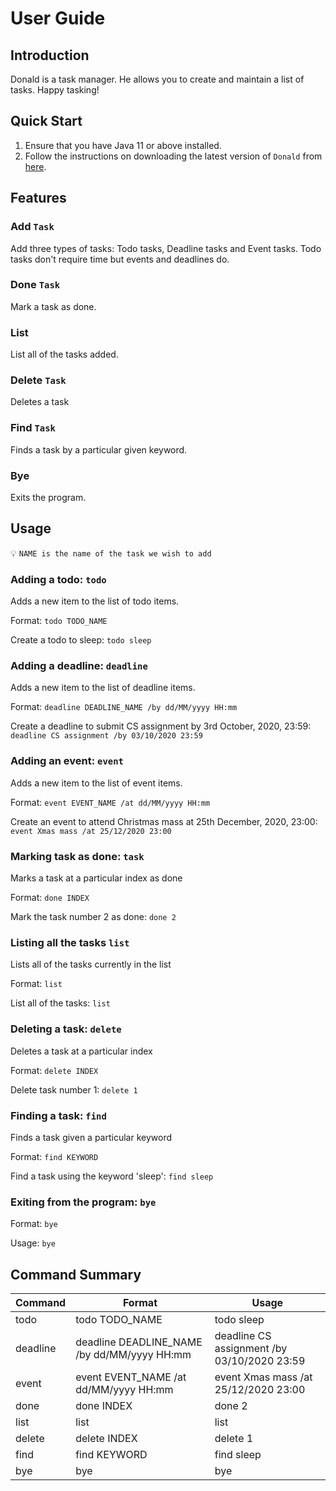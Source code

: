 # User Guide

## Introduction

Donald is a task manager. He allows you to create and maintain a list of tasks. Happy tasking!

## Quick Start

1. Ensure that you have Java 11 or above installed.
1. Follow the instructions on downloading the latest version of `Donald` from [here](http://link.to/duke).

## Features 

### Add `Task`
Add three types of tasks: Todo tasks, Deadline tasks and Event tasks. Todo tasks don't require time but events and deadlines do.

### Done `Task`
Mark a task as done.

### List 
List all of the tasks added.

### Delete `Task`
Deletes a task 

### Find `Task`
Finds a task by a particular given keyword.

### Bye
Exits the program.

## Usage 

:bulb: `NAME is the name of the task we wish to add`

### Adding a todo: `todo`
Adds a new item to the list of todo items.

Format: `todo TODO_NAME`

Create a todo to sleep: `todo sleep`

### Adding a deadline: `deadline`
Adds a new item to the list of deadline items.

Format: `deadline DEADLINE_NAME /by dd/MM/yyyy HH:mm`

Create a deadline to submit CS assignment by 3rd October, 2020, 23:59: `deadline CS assignment /by 03/10/2020 23:59`

### Adding an event: `event`
Adds a new item to the list of event items.

Format: `event EVENT_NAME /at dd/MM/yyyy HH:mm`

Create an event to attend Christmas mass at 25th December, 2020, 23:00: `event Xmas mass /at 25/12/2020 23:00`

### Marking task as done: `task`
Marks a task at a particular index as done

Format: `done INDEX`

Mark the task number 2 as done: `done 2`

### Listing all the tasks `list`
Lists all of the tasks currently in the list

Format: `list`

List all of the tasks: `list`

### Deleting a task: `delete`
Deletes a task at a particular index

Format: `delete INDEX`

Delete task number 1: `delete 1`

### Finding a task: `find`
Finds a task given a particular keyword

Format: `find KEYWORD`

Find a task using the keyword 'sleep': `find sleep`

### Exiting from the program: `bye`

Format: `bye`

Usage: `bye`


## Command Summary

Command | Format | Usage
--------|--------|------
todo | todo TODO_NAME | todo sleep
deadline | deadline DEADLINE_NAME /by dd/MM/yyyy HH:mm | deadline CS assignment /by 03/10/2020 23:59
event | event EVENT_NAME /at dd/MM/yyyy HH:mm | event Xmas mass /at 25/12/2020 23:00
done | done INDEX | done 2
list | list | list
delete | delete INDEX | delete 1
find | find KEYWORD | find sleep
bye | bye | bye
